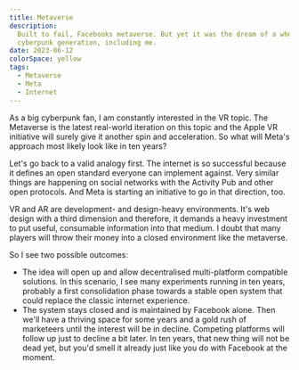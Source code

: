 ```yaml
---
title: Metaverse
description:
  Built to fail, Facebooks metaverse. But yet it was the dream of a whole
  cyberpunk generation, including me.
date: 2023-06-12
colorSpace: yellow
tags:
  - Metaverse
  - Meta
  - Internet
---
```


As a big cyberpunk fan, I am constantly interested in the VR topic. The
Metaverse is the latest real-world iteration on this topic and the Apple VR
initiative will surely give it another spin and acceleration. So what will
Meta's approach most likely look like in ten years?

Let's go back to a valid analogy first. The internet is so successful because it
defines an open standard everyone can implement against. Very similar things are
happening on social networks with the Activity Pub and other open protocols. And
Meta is starting an initiative to go in that direction, too.

VR and AR are development- and design-heavy environments. It's web design with a
third dimension and therefore, it demands a heavy investment to put useful,
consumable information into that medium. I doubt that many players will throw
their money into a closed environment like the metaverse.

So I see two possible outcomes:

- The idea will open up and allow decentralised multi-platform compatible
  solutions. In this scenario, I see many experiments running in ten years,
  probably a first consolidation phase towards a stable open system that could
  replace the classic internet experience.
- The system stays closed and is maintained by Facebook alone. Then we'll have a
  thriving space for some years and a gold rush of marketeers until the interest
  will be in decline. Competing platforms will follow up just to decline a bit
  later. In ten years, that new thing will not be dead yet, but you'd smell it
  already just like you do with Facebook at the moment.
